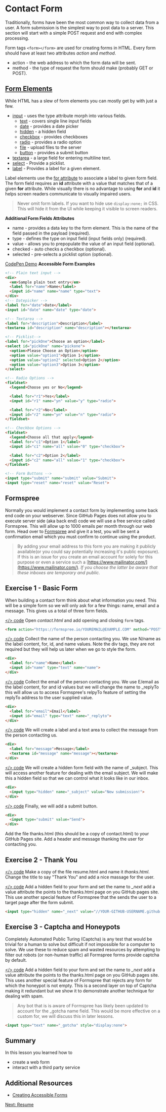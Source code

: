 # Contact Form

Traditionally, forms have been the most common way to collect data from a user. A form submission is the simplest way to post data to a server. This section will start with a simple POST request and end with complex processing.

Form tags ```<form></form>``` are used for creating forms in HTML. Every form should have at least two attributes _action_ and _method_.

* action - the web address to which the form data will be sent.
* method - the type of request the form should make (probably GET or POST).

## [Form Elements](https://developer.mozilla.org/en-US/docs/Web/HTML/Element/form)

While HTML has a slew of form elements you can mostly get by with just a few. 

* [input](https://developer.mozilla.org/en-US/docs/Web/HTML/Element/input) - uses the type attribute morph into various fields.
  * [text](https://developer.mozilla.org/en-US/docs/Web/HTML/Element/input/text) - covers single line input fields
  * [date](https://developer.mozilla.org/en-US/docs/Web/HTML/Element/input/date) - provides a date picker
  * [hidden](https://developer.mozilla.org/en-US/docs/Web/HTML/Element/input/hidden) - a hidden field
  * [checkbox](https://developer.mozilla.org/en-US/docs/Web/HTML/Element/input/checkbox) - provides checkboxes
  * [radio](https://developer.mozilla.org/en-US/docs/Web/HTML/Element/input/radio) - provides a radio option
  * [file](https://developer.mozilla.org/en-US/docs/Web/HTML/Element/input/file) - upload files to the server
  * [button](https://developer.mozilla.org/en-US/docs/Web/HTML/Element/input/button) - provides a submit button
* [textarea](https://developer.mozilla.org/en-US/docs/Web/HTML/Element/textarea) - a large field for entering multiline text.
* [select](https://developer.mozilla.org/en-US/docs/Web/HTML/Element/select) - Provide a picklist.
* [label](https://developer.mozilla.org/en-US/docs/Web/HTML/Element/label) - Provides a label for a given element.

Label elements use the [for attribute](https://developer.mozilla.org/en-US/docs/Web/HTML/Element/label#Attributes) to associate a label to given form field. The form field requires an **id** attribute with a value that matches that of a given **for** attribute. While visually there is no advantage to using **for** and **id** it helps screen readers communicate to visually impaired users. 

> Never omit form labels. If you want to hide use ```display:none;``` in CSS. This will hide it from the UI while keeping it visible to screen readers.

**Additional Form Fields Attributes**
* name - provides a data key to the form element. This is the name of the field passed in the payload (required).
* type - defines the type on input field (input fields only) (required).
* value - allows you to prepopulate the value of an input field (optional).
* checked - auto checks a checkbox (optional).
* selected - pre-selects a picklist option (optional).

[<i class="fa fa-codepen" aria-hidden="true"></i>CodePen Demo](https://codepen.io/jasonsnider/pen/MVQYqM) **Accessible Form Examples**
```html
<!-- Plain text input -->
<div>
  <em>Sample plain text entry</em>
  <label for="name">Name</label>
  <input id="name" name="name" type="text">
</div>
<!-- Datepicker -->
<label for="date">Date</label>
<input id="date" name="date" type="date">

<!-- Textarea -->
<label for="description">Description</label>
<textarea id="description" name="description"></textarea>

<!-- Picklist-->
<label for="pickOne">Choose an option</label>
<select id="pickOne" name="pickone">
  <option>Please Choose an Option</option>
  <option value="option1">Option 1</option>
  <option value="option2" selected>Option 2</option>
  <option value="option3">Option 3</option>
</select>

<!-- Radio Options -->
<fieldset>
  <legend>Choose yes or No</legend>

  <label for="r1">Yes</label>
  <input id="r1" name="yn" value="y" type="radio">

  <label for="r2">No</label>
  <input id="r2" name="yn" value="n" type="radio">
</fieldset>

<!-- Checkbox Options -->
<fieldset>
  <legend>Choose all that apply</legend>
  <label for="c1">Option 1</label>
  <input id="c1" name="all" value="0" type="checkbox">

  <label for="c2">Option 2</label>
  <input id="c2" name="all" value="1" type="checkbox">
</fieldset>

<!-- Form Buttons -->
<input type="submit" name="submit" value="Submit">
<input type="reset" name="reset" value="Reset">
```

## Formspree
Normally you would implement a contact form by implementing some back end code on your webserver. Since GitHub Pages does not allow you to execute server side (aka back end) code we will use a free service called Formspree. This will allow up to 1000 emails per month through our web form. Head over to [Formspree](https://formspree.io/) and give it a test, you will be sent a confirmation email which you must confirm to continue using the product.

> By adding your email address to this form you are making it publicly available(or you could say potentially increasing it's public exposure). If this is an issue for you create an email account for solely for this purpose or even a service such a [https://www.mailinator.com/](https://www.mailinator.com/). *If you choose the latter be aware that these inboxes are temporary and public.*


## Exercise 1 - Basic Form

When building a contact form think about what information you need. This will be a simple form so we will only ask for a few things: name, email and a message. This gives us a total of three form fields.

[</> code](https://github.com/microtrain/microtrain.github.io/commit/3cbd8fe96310fce03587f5809c8aa95e798ae679) Open *contact.html* and add opening and closing ```form``` tags.
```html
<form action="https://formspree.io/YOUREMAIL@EXAMPLE.COM" method="POST"></form>
```

[</> code](https://github.com/microtrain/microtrain.github.io/commit/151012337f237d8dd3bc95f3f8604dbd64dcbc57) Collect the name of the person contacting you. We use N/name as the label content, for, id, and name values. Note the div tags, they are not required but they will help us later when we go to style the form.


```html
<div>
  <label for="name">Name</label>
  <input id="name" type="text" name="name">
</div>
```

[</> code](https://github.com/microtrain/microtrain.github.io/commit/57c689d5cd557bc20b4419b9fb532a1cafbe27dc) Collect the email of the person contacting you. We use E/email as the label content, for and id values but we will change the name to _replyTo this will allow us to access Formspree's relpyTo feature of setting the replyTo address to the user supplied value. 

```html
<div>
  <label for="email">Email</label>
  <input id="email" type="text" name="_replyto">  
</div>
```

[</> code](https://github.com/microtrain/microtrain.github.io/commit/686962cfc1dff5f7d36fc8aa06d51583e974efff) We will create a label and a text area to collect the message from the person contacting us.
```html
<div>
  <label for="message">Message</label>
  <textarea id="message" name="message"></textarea>
</div>
```

[</> code](https://github.com/microtrain/microtrain.github.io/commit/47346c24fe699a610caf7826acf668082318c7d4) We will create a hidden form field with the name of _subject. This will access another feature for dealing with the email subject. We will make this a hidden field so that we can control what it looks like in our inbox.
```html
<div>
  <input type="hidden" name="_subject" value="New submission!">
</div>
```

[</> code](https://github.com/microtrain/microtrain.github.io/commit/649cb8fad274e0e882f2c457f21d123c89ec8631) Finally, we will add a submit button.
```html
<div>
  <input type="submit" value="Send">
</div>
```


Add the file thanks.html (this should be a copy of contact.html) to your GitHub Pages site. Add a header and message thanking the user for contacting you.

## Exercise 2 - Thank You

[</> code](https://github.com/jasonsnider/jasonsnider.github.io/commit/3635c9538c3028bda528e642c3df7d7655685d2d) Make a copy of the file resume.html and name it *thanks.html*. Change the title to say "Thank You" and add a nice massage for the user.

[</> code](https://github.com/jasonsnider/jasonsnider.github.io/commit/1c1b31da8ac02e1d81d782222baf5dc06f940265) Add a hidden field to your form and set the name to *_next* add a value attribute the points to the thanks.html page on you GitHub pages site. This use another special feature of Formspree that the sends the user to a target page after the form submit. 

```html
<input type="hidden" name="_next" value="//YOUR-GITHUB-USERNAME.github.io/thanks.html">
```

## Exercise 3 - Captcha and Honeypots
Completely Automated Public Turing (Captcha) is any test that would be trivial for a human to solve but difficult if not impossible for a computer to solve. We use these to reduce spam and wasted resources by attempting to filter out robots (or non-human traffic) all Formspree forms provide captcha by default.

[</> code](https://github.com/jasonsnider/jasonsnider.github.io/commit/55e2d6aaf839dae77db4c74eeeaeb53316826e1e) Add a hidden field to your form and set the name to *_next* add a value attribute the points to the thanks.html page on you GitHub pages site. This uses another special feature of Formspree that rejects any form for which the honeypot is not empty. This is a second layer on top of Captcha making it redundant but we show it to demonstrate another technique for dealing with spam.

> Any bot that is is aware of Formspree has likely been updated to account for the _gotcha name field. This would be more effective on a custom for, we will discuss this in later lessons.

```html
<input type="text" name="_gotcha" style="display:none">
```

## Summary
In this lesson you learned how to
* create a web form
* interact with a third party service

## Additional Resources
* [Creating Accessible Forms](https://webaim.org/techniques/forms/controls)

[Next: Resume](04-Resume.md)
